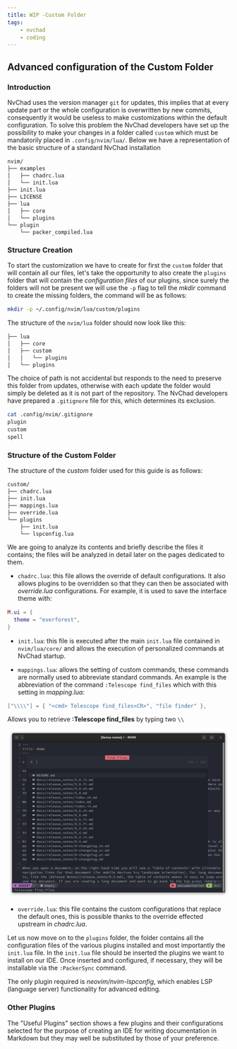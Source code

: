 ```yaml
---
title: WIP -Custom Folder
tags:
    - nvchad
    - coding
---
```


## Advanced configuration of the Custom Folder

### Introduction

NvChad uses the version manager `git` for updates, this implies that at every update part or the whole configuration is overwritten by new commits, consequently it would be useless to make customizations within the default configuration. To solve this problem the NvChad developers have set up the possibility to make your changes in a folder called `custom` which must be mandatorily placed in `.config/nvim/lua/`. Below we have a representation of the basic structure of a standard NvChad installation 

```text
nvim/
├── examples
│   ├── chadrc.lua
│   └── init.lua
├── init.lua
├── LICENSE
├── lua
│   ├── core
│   └── plugins
└── plugin
    └── packer_compiled.lua
```

### Structure Creation

To start the customization we have to create for first the `custom` folder that will contain all our files, let's take the opportunity to also create the `plugins` folder that will contain the _configuration files_ of our plugins, since surely the folders will not be present we will use the `-p` flag to tell the _mkdir_ command to create the missing folders, the command will be as follows:

```bash
mkdir -p ~/.config/nvim/lua/custom/plugins
```

The structure of the `nvim/lua` folder should now look like this:

```text
├── lua
│   ├── core
│   ├── custom
│   │   └── plugins
│   └── plugins
```

The choice of path is not accidental but responds to the need to preserve this folder from updates, otherwise with each update the folder would simply be deleted as it is not part of the repository. The NvChad developers have prepared a `.gitignore` file for this, which determines its exclusion.

```bash
cat .config/nvim/.gitignore 
plugin
custom
spell
```

### Structure of the Custom Folder

The structure of the _custom_ folder used for this guide is as follows:

```text
custom/
├── chadrc.lua
├── init.lua
├── mappings.lua
├── override.lua
└── plugins
    ├── init.lua
    └── lspconfig.lua
```

We are going to analyze its contents and briefly describe the files it contains; the files will be analyzed in detail later on the pages dedicated to them.

- `chadrc.lua`: this file allows the override of default configurations. It also allows plugins to be overridden so that they can then be associated with _override.lua_ configurations. For example, it is used to save the interface theme with:

```lua
M.ui = {
  theme = "everforest",
}
```

- `init.lua`: this file is executed after the main `init.lua` file contained in `nvim/lua/core/` and allows the execution of personalized commands at NvChad startup.

- `mappings.lua`: allows the setting of custom commands, these commands are normally used to abbreviate standard commands. An example is the abbreviation of the command `:Telescope find_files` which with this setting in _mapping.lua_:

```lua
["\\\\"] = { "<cmd> Telescope find_files<CR>", "file finder" },
```

Allows you to retrieve **:Telescope find_files** by typing two `\\`

![Telescope Find Files](../images/telescope_find_files.png) 


- `override.lua`: this file contains the custom configurations that replace the default ones, this is possible thanks to the override effected upstream in _chadrc.lua_.

Let us now move on to the `plugins` folder, the folder contains all the configuration files of the various plugins installed and most importantly the `init.lua` file. In the `init.lua` file should be inserted the plugins we want to install on our IDE. Once inserted and configured, if necessary, they will be installable via the `:PackerSync` command.

The only plugin required is _neovim/nvim-lspconfig_, which enables LSP (language server) functionality for advanced editing.

### Other Plugins

The "Useful Plugins" section shows a few plugins and their configurations selected for the purpose of creating an IDE for writing documentation in Markdown but they may well be substituted by those of your preference.
